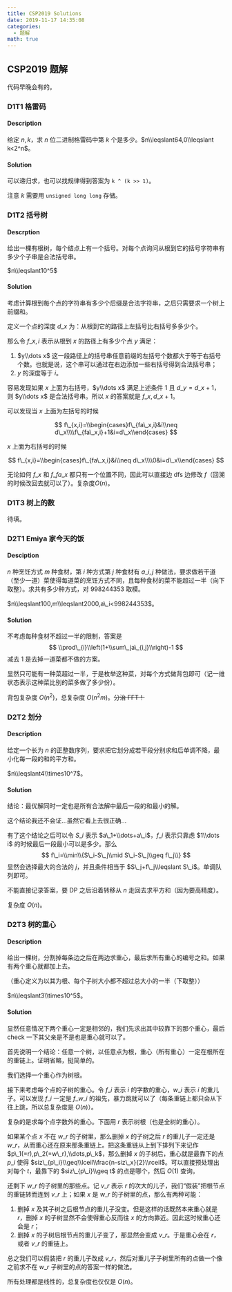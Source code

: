 ```yaml
---
title: CSP2019 Solutions
date: 2019-11-17 14:35:08
categories:
  - 题解
math: true
---
```


## CSP2019 题解

代码早晚会有的。

<!--more-->

### D1T1 格雷码

#### Description

给定 $n,k$，求 $n$ 位二进制格雷码中第 $k$ 个是多少。$n\\leqslant64,0\\leqslant k<2^n$。

#### Solution

可以递归求，也可以找规律得到答案为 `k ^ (k >> 1)`。

注意 $k$ 需要用 `unsigned long long` 存储。

### D1T2 括号树

#### Descrption

给出一棵有根树，每个结点上有一个括号。对每个点询问从根到它的括号字符串有多少个子串是合法括号串。

$n\\leqslant10^5$

#### Solution

考虑计算根到每个点的字符串有多少个后缀是合法字符串，之后只需要求一个树上前缀和。

定义一个点的深度 $d\_x$ 为：从根到它的路径上左括号比右括号多多少个。

那么令 $f\_{x,i}$ 表示从根到 $x$ 的路径上有多少个点 $y$ 满足：

1. $y\\dots x$ 这一段路径上的括号串任意前缀的左括号个数都大于等于右括号个数。也就是说，这个串可以通过在右边添加一些右括号得到合法括号串；
2. $y$ 的深度等于 $i$。

容易发现如果 $x$ 上面为右括号，$y\\dots x$ 满足上述条件 1 且 $d\_y=d\_x+1$，则 $y\\dots x$ 是合法括号串。所以 $x$ 的答案就是 $f\_{x,d\_x+1}$。

可以发现当 $x$ 上面为左括号的时候

$$
f\_{x,i}=\\begin{cases}f\_{fa\_x,i}&i\\neq d\_x\\\\f\_{fa\_x,i}+1&i=d\_x\\end{cases}
$$

$x$ 上面为右括号的时候

$$
f\_{x,i}=\\begin{cases}f\_{fa\_x,i}&i\\neq d\_x\\\\0&i=d\_x\\end{cases}
$$

无论如何 $f\_{x}$ 和 $f\_{fa\_x}$ 都只有一个位置不同，因此可以直接边 dfs 边修改 $f$（回溯的时候改回去就可以了）。复杂度$O(n)$。

### D1T3 树上的数

待填。

### D2T1 Emiya 家今天的饭

#### Desciption

$n$ 种烹饪方式 $m$ 种食材，第 $i$ 种方式第 $j$ 种食材有 $a\_{i,j}$ 种做法，要求做若干道（至少一道）菜使得每道菜的烹饪方式不同，且每种食材的菜不能超过一半（向下取整）。求共有多少种方式，对 998244353 取模。

$n\\leqslant100,m\\leqslant2000,a\_i<998244353$。

#### Solution

不考虑每种食材不超过一半的限制，答案是
$$
\\prod\_{i}\\left(1+\\sum\_ja\_{i,j}\\right)-1
$$
减去 1 是去掉一道菜都不做的方案。

显然只可能有一种菜超过一半，于是枚举这种菜，对每个方式做背包即可（记一维状态表示这种菜比别的菜多做了多少份）。

背包复杂度 $O(n^2)$，总复杂度 $O(n^2m)$。~~分治 FFT！~~

### D2T2 划分

#### Description

给定一个长为 $n$ 的正整数序列，要求把它划分成若干段分别求和后单调不降，最小化每一段的和的平方和。

$n\\leqslant4\\times10^7$。

#### Solution

结论：最优解同时一定也是所有合法解中最后一段的和最小的解。

这个结论我还不会证...虽然它看上去很正确...

有了这个结论之后可以令 $S\_i$ 表示 $a\_1+\\dots+a\_i$，$f\_i$ 表示只靠虑 $1\\dots i$ 的时候最后一段最小可以是多少。那么
$$
f\_i=\\min\\{S\_i-S\_j\\mid S\_i-S\_j\\geq f\_j\\}
$$
显然会选择最大的合法的 $j$，并且条件相当于 $S\_j+f\_j\\leqslant S\_i$。单调队列即可。

不能直接记录答案，要 DP 之后沿着转移从 $n$ 走回去求平方和（因为要高精度）。

复杂度 $O(n)$。

### D2T3 树的重心

#### Description

给出一棵树，分割掉每条边之后在两边求重心，最后求所有重心的编号之和。如果有两个重心就都加上去。

（重心定义为以其为根、每个子树大小都不超过总大小的一半（下取整））

$n\\leqslant3\\times10^5$。

#### Solution

显然任意情况下两个重心一定是相邻的，我们先求出其中较靠下的那个重心，最后 check 一下其父亲是不是也是重心就可以了。

首先说明一个结论：任意一个树，以任意点为根，重心（所有重心）一定在根所在的重链上。证明省略，挺简单的。

我们选择一个重心作为树根。

接下来考虑每个点的子树的重心。令 $f\_i$ 表示 $i$ 的字数的重心，$w\_i$ 表示 $i$ 的重儿子。可以发现 $f\_i$ 一定是 $f\_{w\_i}$ 的祖先，暴力跳就可以了（每条重链上都只会从下往上跳，所以总复杂度是 $O(n)$）。

复杂的是求每个点字数外的重心。下面用 $r$ 表示树根（也是全树的重心）。

如果某个点 $x$ 不在 $w\_r$ 的子树里，那么删掉 $x$ 的子树之后 $r$ 的重儿子一定还是 $w\_r$，从而重心还在原来那条重链上。把这条重链从上到下排列下来记作 $p\_1(=r),p\_2(=w\_r),\\dots,p\_k$，那么删掉 $x$ 的子树后，重心就是最靠下的点 $p\_i$ 使得 $siz\_{p\_i}\\geq\\lceil\\frac{n-siz\_x}{2}\\rceil$。可以直接预处理出对每个 $t$，最靠下的 $siz\_{p\_i}\\geq t$ 的点是哪个，然后 $O(1)$ 查询。

还剩下 $w\_r$ 的子树里的那些点。记 $v\_r$ 表示 $r$ 的次大的儿子，我们“假装”把根节点的重链转而连到 $v\_r$ 上；如果 $x$ 是 $w\_r$ 的子树里的点，那么有两种可能：

1. 删掉 $x$ 及其子树之后根节点的重儿子没变。但是这样的话既然本来重心就是 $r$，删掉 $x$ 的子树显然不会使得重心反而往 $x$ 的方向靠近。因此这时候重心还会是 $r$；
2. 删掉 $x$ 的子树后根节点的重儿子变了，那显然会变成 $v\_r$。于是重心会在 $r$，或者 $v\_r$ 的重链上。

总之我们可以假装把 $r$ 的重儿子改成 $v\_r$，然后对重儿子子树里所有的点做一个像之前求不在 $w\_r$ 子树里的点的答案一样的做法。

所有处理都是线性的，总复杂度也仅仅是 $O(n)$。
